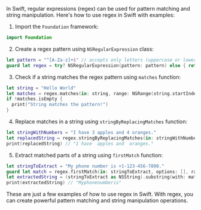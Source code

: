 In Swift, regular expressions (regex) can be used for pattern matching and string manipulation. Here's how to use regex in Swift with examples:

1. Import the `Foundation` framework: 

```swift
import Foundation
```

2. Create a regex pattern using `NSRegularExpression` class:

```swift
let pattern = "^[A-Za-z]+$" // accepts only letters (uppercase or lowercase)
guard let regex = try? NSRegularExpression(pattern: pattern) else { return }
```

3. Check if a string matches the regex pattern using `matches` function:

```swift
let string = "Hello World"
let matches = regex.matches(in: string, range: NSRange(string.startIndex..., in: string))
if !matches.isEmpty {
  print("String matches the pattern!")
}
```

4. Replace matches in a string using `stringByReplacingMatches` function:

```swift
let stringWithNumbers = "I have 3 apples and 4 oranges."
let replacedString = regex.stringByReplacingMatches(in: stringWithNumbers, options: [], range: NSRange(stringWithNumbers.startIndex..., in: stringWithNumbers), withTemplate: "")
print(replacedString) // "I have  apples and  oranges."
```

5. Extract matched parts of a string using `firstMatch` function:

```swift
let stringToExtract = "My phone number is +1-123-456-7890."
guard let match = regex.firstMatch(in: stringToExtract, options: [], range: NSRange(stringToExtract.startIndex..., in: stringToExtract)) else { return }
let extractedString = (stringToExtract as NSString).substring(with: match.range)
print(extractedString) // "Myphonenumberis"
```

These are just a few examples of how to use regex in Swift. With regex, you can create powerful pattern matching and string manipulation operations.